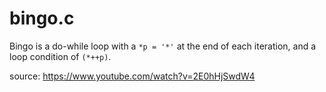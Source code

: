 # bingo.c

Bingo is a do-while loop with a `*p = '*'` at the end of
each iteration, and a loop condition of `(*++p)`.

source: https://www.youtube.com/watch?v=2E0hHjSwdW4
